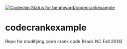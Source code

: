 [ ![Codeship Status for benmward/codecrankexample](https://codeship.io/projects/debf3d60-3ec5-0132-062d-0eac4115c95e/status)](https://codeship.io/projects/43552)

codecrankexample
================

Repo for modifying code crank code (Hack NC Fall 2014)
